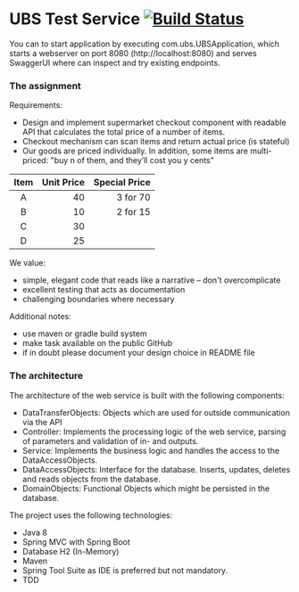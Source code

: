 # UBS Test Service [![Build Status](https://travis-ci.org/sergiogoncalves/UBS.svg?branch=master)](https://travis-ci.org/sergiogoncalves/UBS)
You can to start application by executing com.ubs.UBSApplication, which starts a webserver on port 8080 (http://localhost:8080) and serves SwaggerUI where can inspect and try existing endpoints.

### The assignment

Requirements:

*	Design and implement supermarket checkout component with readable API that calculates the total price of a number of items.
*	Checkout mechanism can scan items and return actual price (is stateful)
*	Our goods are priced individually. In addition, some items are multi-priced: "buy n of them, and they’ll cost you y cents"


  |Item  | Unit Price |  Special Price |
  |:----:|-----------:|---------------:|
  |  A   |  40        | 3 for 70       |
  |  B   |  10        | 2 for 15       | 
  |  C   |  30        |                |
  |  D   |  25        |                |

We value:
*	simple, elegant code that reads like a narrative – don't overcomplicate
*	excellent testing that acts as documentation
*	challenging boundaries where necessary
 
Additional notes:
*	use maven or gradle build system
*	make task available on the public GitHub
*	if in doubt please document your design choice in README file


### The architecture 
 The architecture of the web service is built with the following components:
* DataTransferObjects: Objects which are used for outside communication via the API
* Controller: Implements the processing logic of the web service, parsing of parameters and validation of in- and outputs.
* Service: Implements the business logic and handles the access to the DataAccessObjects.
* DataAccessObjects: Interface for the database. Inserts, updates, deletes and reads objects from the database.
* DomainObjects: Functional Objects which might be persisted in the database.
	
The project uses the following technologies:

* Java 8
* Spring MVC with Spring Boot
* Database H2 (In-Memory)
* Maven
* Spring Tool Suite as IDE is preferred but not mandatory. 
* TDD